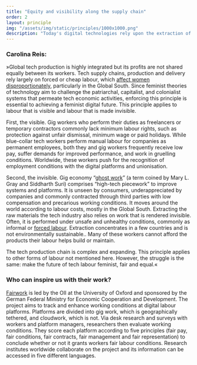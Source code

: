 ```yaml
---
title: "Equity and visibility along the supply chain"
order: 2
layout: principle
img: "/assets/img/static/principles/1000x1000.png"
description: "Today's digital technologies rely upon the extraction of non-renewable resources and labour which numerous processes render invisible and often amounts to modern slavery. This exacerbates social inequalities and global North-South injustice. Supply chains as well as the inequality footprint of our technology must be made visible. Exploitative working conditions must end and profits must be shared equitably along the chain of production."
---
```


### Carolina Reis:

»Global tech production is highly integrated but its profits are not shared equally between its workers. Tech supply chains, production and delivery rely largely on forced or cheap labour, which [affect women disproportionately](https://www.ilo.org/global/topics/forced-labour/lang--en/index.htm), particularly in the Global South. Since feminist theories of technology aim to challenge the patriarchal, capitalist, and colonialist systems that permeate tech economic activities, enforcing this principle is essential to achieving a feminist digital future.
This principle applies to labour that is visible and labour that is made invisible. 

First, the visible. Gig workers who perform their duties as freelancers or temporary contractors commonly lack minimum labour rights, such as protection against unfair dismissal, minimum wage or paid holidays. While blue-collar tech workers perform manual labour for companies as permanent employees, both they and gig workers frequently receive low pay, suffer demands for improved performance, and work in gruelling conditions. Worldwide, these workers push for the recognition of employment conditions with the digital platforms and unionisation.

Second, the invisible. Gig economy “[ghost work](https://ghostwork.info/)” (a term coined by Mary L. Gray and Siddharth Suri) comprises “high-tech piecework” to improve systems and platforms. It is unseen by consumers, underappreciated by companies and commonly contracted through third parties with low compensation and precarious working conditions. It moves around the world according to labour costs, mostly in the Global South. Extracting the raw materials the tech industry also relies on work that is rendered invisible. Often, it is performed under unsafe and unhealthy conditions, commonly as informal or [forced labour](https://rmis.jrc.ec.europa.eu/?page=employment-ebfea3). Extraction concentrates in a few countries and is not environmentally sustainable.. Many of these workers cannot afford the products their labour helps build or maintain. 

The tech production chain is complex and expanding. This principle applies to other forms of labour not mentioned here. However, the struggle is the same: make the future of tech labour feminist, fair and equal.«

<div class="principle-info-box" markdown="1">

### Who can inspire us with their work?

[Fairwork](https://fair.work/en/fw/homepage/) is led by the OII at the University of Oxford and sponsored by the German Federal Ministry for Economic Cooperation and Development. The project aims to track and enhance working conditions at digital labour platforms. Platforms are divided into gig work, which is geographically tethered, and cloudwork, which is not. Via desk research and surveys with workers and platform managers, researchers then evaluate working conditions. They score each platform according to five principles (fair pay, fair conditions, fair contracts, fair management and fair representation) to conclude whether or not it grants workers fair labour conditions. Research institutes worldwide collaborate on the project and its information can be accessed in five different languages.

</div>







